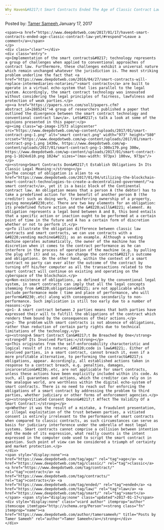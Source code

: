 ```yaml
---
Why Haven&#8217;t Smart Contracts Ended The Age of Classic Contract Law Yet?
---
```

<article class="post-listing post-17568 post type-post status-publish format-standard has-post-thumbnail hentry  tag-age tag-classic tag-contract tag-contracts tag-ended tag-law tag-smart">
    <div class="post-inner">
        <span>Posted by: <a href="https://www.deepdotweb.com/author/tamersameeh/" title="">Tamer Sameeh </a></span>
    <span>January 17, 2017</span>
    
    <span><a href="https://www.deepdotweb.com/2017/01/17/havent-smart-contracts-ended-age-classic-contract-law-yet/#respond">Leave a comment</a></span>
    </p>
    <div class="clear"></div>
    <div class="entry">
    <p>Implementation of the smart contracts&#8217; technology represents a group of challenges when applied to conventional approaches of contract law. Furthermore, these challenges exhibit a universal nature which remain unchanged whatever the jurisdiction is. The most striking problem underline the fact that <a href="https://www.deepdotweb.com/2016/04/27/smart-contracts-will-replace-intermediaries-notaries/">smart contracts</a> are built to operate in a virtual echo-system that lies parallel to the legal system. Accordingly, the smart contract technology was innovated without considering the legal principles of fairness, lawfulness and protection of weak parties.</p>
    <p><a href="https://papers.ssrn.com/sol3/papers.cfm?abstract_id=2885241">A group of researchers published a paper that outlined the divergence between the smart contract technology and conventional contract law</a>. Let&#8217;s talk a look at some of the opinions presented in this paper:</p>
    <p><img class="wp-image-17573 aligncenter" src="https://www.deepdotweb.com/wp-content/uploads/2017/01/smart-contract-png-1.png" alt="smart contract.png" width="973" height="580" srcset="https://www.deepdotweb.com/wp-content/uploads/2017/01/smart-contract-png-1.png 1430w, https://www.deepdotweb.com/wp-content/uploads/2017/01/smart-contract-png-1-300x179.png 300w, https://www.deepdotweb.com/wp-content/uploads/2017/01/smart-contract-png-1-1024x610.png 1024w" sizes="(max-width: 973px) 100vw, 973px"/></p>
    <p><strong>Smart Contracts Don&#8217;t Establish Obligations In Its Classic Legal Meaning:</strong></p>
    <p>The concept of obligation is alien to <a href="https://www.deepdotweb.com/2017/01/04/utilizing-the-blockchain-smart-contract-technologies-to-create-a-decentralized-government/">a smart contract</a>, yet it is a basic block of the Continental contract law. An obligation means that a person A (the debtor) has to take a predefined action for the benefit of another person B (the creditor) such as doing work, transferring ownership of a property, paying money&#8230;etc. There are two key elements for an obligation: its predefined future action and the &#8220;will&#8221; element. As obligation represents a legal bond between A and B, this bond entails that a specific action or inaction ought to be performed at a certain point of time in the future and A has a certain form of discretion whether or not to perform it.</p>
    <p>To illustrate the obligation difference between classic law contracts and smart contracts, we can use contracts with a &#8220;vending machine&#8221; as an example. Although a vending machine operates automatically, the owner of the machine has the discretion when it comes to the contract performance as he can interfere in the process of operation of the machine (e.g. by pulling the plug off it) and so, he can change the contract&#8217;s outcome and obligations. On the other hand, within the context of a smart contract no party can ever alter the outcome of the contract by turning off his/her computer as all the transactions related to the smart contract will continue on existing and operating on the cyberspace of the blockchain.</p>
    <p>Non-existence of obligations, as defined by the conventional legal system, in smart contracts can imply that all the legal concepts stemming from &#8220;obligations&#8221; are not applicable which include performance mode ( time and place of performance, who will perform&#8230;.etc) along with consequences secondarily to non-performance. Such implication is still too early due to a number of reasons:</p>
    <p>1- A smart contract between 2 parties means that both parties have expressed their will to fulfill the obligations of the contract which renders them bound by the consequences of their actions.</p>
    <p>2- The problem with smart contracts is not absence of obligations, rather than reduction of certain party rights due to technical limitations of the technology.</p>
    <p><strong>A Smart Contract Can&#8217;t Be Breached By One</strong> <strong>Of Its Involved Parties:</strong></p>
    <p>This originates from the self-enforceability characteristic and logical result of its nature; &#8220;code is law&#8221;. Either of involved parties, in a smart contract, cannot breach it, even if a more profitable alternative, to performing the contract&#8217;s obligations, appear. Accordingly, all established actions taken in response to a contract breach, e.g. penalties, damages, incarceration&#8230;.etc, are not applicable for smart contracts, unless these actions have been explicitly included within its code. As such, all guarantees and actions, which the creditor can rely on in the analogue world, are worthless within the digital echo-system of smart contracts. There is no need to reach out for enforcing the obligations of a smart contract by addressing the problem to third parties, whether judiciary or other forms of enforcement agencies.</p>
    <p><strong>Vitiated Consent Doesn&#8217;t Affect The Validity Of a Smart Contract:</strong></p>
    <p>Whether it was the result of a mistake, a fraudulent presentation, or illegal exploitation of the trust between parties, a vitiated consent is entirely irrelevant to the performance of smart contracts when compared to classic contracts, as such circumstances can serve as basis for judiciary interference under the umbrella of most legal systems. Smart contracts cannot comprise a collision between intention and the mode of its expression, what really counts is the intent expressed in the computer code used to script the smart contract in question. Such point of view can be considered a triumph of certainty and market protection.</p>
    </div>
    <span style="display:none"><a href="https://www.deepdotweb.com/tag/age/" rel="tag">age</a> <a href="https://www.deepdotweb.com/tag/classic/" rel="tag">classic</a> <a href="https://www.deepdotweb.com/tag/contract/" rel="tag">contract</a> <a href="https://www.deepdotweb.com/tag/contracts/" rel="tag">contracts</a> <a href="https://www.deepdotweb.com/tag/ended/" rel="tag">ended</a> <a href="https://www.deepdotweb.com/tag/law/" rel="tag">law</a> <a href="https://www.deepdotweb.com/tag/smart/" rel="tag">smart</a></span> <span style="display:none" class="updated">2017-01-17</span>
    <div style="display:none" class="vcard author" itemprop="author" itemscope itemtype="http://schema.org/Person"><strong class="fn" itemprop="name"><a href="https://www.deepdotweb.com/author/tamersameeh/" title="Posts by Tamer Sameeh" rel="author">Tamer Sameeh</a></strong></div>
    </div>
</article>

